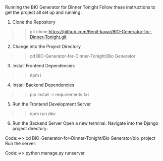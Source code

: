 Running the BIO Generator for Dinner Tonight
Follow these instructions to get the project all set up and running:

1. Clone the Repository


>>git clone https://github.com/Kenil-kavar/BIO-Generator-for-Dinner-Tonight.git

2. Change into the Project Directory

>>cd BIO-Generator-for-Dinner-Tonight/Bio Generator

3. Install Frontend Dependencies

>>npm i

4. Install Backend Dependencies

>>pip install -r requirements.txt

5. Run the Frontend Development Server

>>npm run dev

6. Run the Backend Server
Open a new terminal.
Navigate into the Django project directory:

Code:->>  cd BIO-Generator-for-Dinner-Tonight/Bio Generator/bio_project
Run the server:

Code:->> python manage.py runserver

